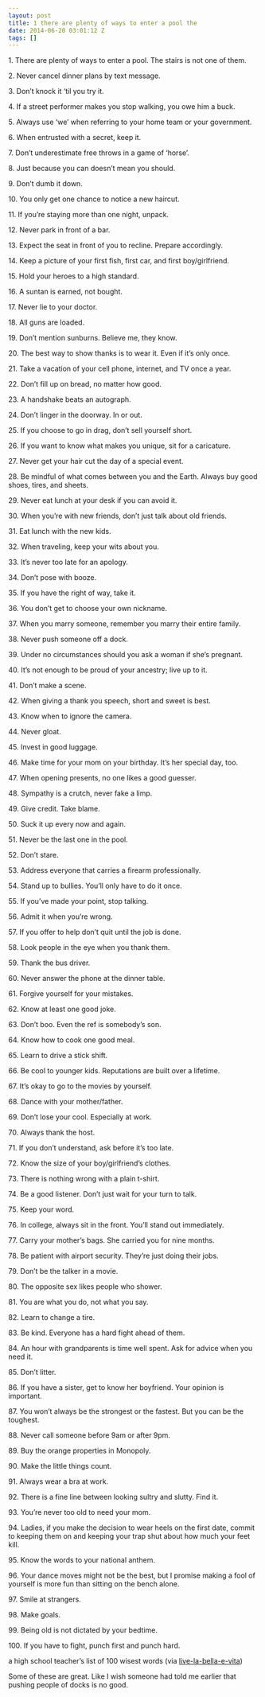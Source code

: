 ```yaml
---
layout: post
title: 1 there are plenty of ways to enter a pool the
date: 2014-06-20 03:01:12 Z
tags: []
---
```

1\. There are plenty of ways to enter a pool. The stairs is not one of them.

2\. Never cancel dinner plans by text message.

3\. Don’t knock it ‘til you try it.

4\. If a street performer makes you stop walking, you owe him a buck.

5\. Always use ‘we’ when referring to your home team or your government.

6\. When entrusted with a secret, keep it.

7\. Don’t underestimate free throws in a game of ‘horse’.

8\. Just because you can doesn’t mean you should.

9\. Don’t dumb it down.

10\. You only get one chance to notice a new haircut.

11\. If you’re staying more than one night, unpack.

12\. Never park in front of a bar.

13\. Expect the seat in front of you to recline. Prepare accordingly.

14\. Keep a picture of your first fish, first car, and first boy/girlfriend.

15\. Hold your heroes to a high standard.

16\. A suntan is earned, not bought.

17\. Never lie to your doctor.

18\. All guns are loaded.

19\. Don’t mention sunburns. Believe me, they know.

20\. The best way to show thanks is to wear it. Even if it’s only once.

21\. Take a vacation of your cell phone, internet, and TV once a year.

22\. Don’t fill up on bread, no matter how good.

23\. A handshake beats an autograph.

24\. Don’t linger in the doorway. In or out.

25\. If you choose to go in drag, don’t sell yourself short.

26\. If you want to know what makes you unique, sit for a caricature.

27\. Never get your hair cut the day of a special event.

28\. Be mindful of what comes between you and the Earth. Always buy good shoes, tires, and sheets.

29\. Never eat lunch at your desk if you can avoid it.

30\. When you’re with new friends, don’t just talk about old friends.

31\. Eat lunch with the new kids.

32\. When traveling, keep your wits about you.

33\. It’s never too late for an apology.

34\. Don’t pose with booze.

35\. If you have the right of way, take it.

36\. You don’t get to choose your own nickname.

37\. When you marry someone, remember you marry their entire family.

38\. Never push someone off a dock.

39\. Under no circumstances should you ask a woman if she’s pregnant.

40\. It’s not enough to be proud of your ancestry; live up to it.

41\. Don’t make a scene.

42\. When giving a thank you speech, short and sweet is best.

43\. Know when to ignore the camera.

44\. Never gloat.

45\. Invest in good luggage.

46\. Make time for your mom on your birthday. It’s her special day, too.

47\. When opening presents, no one likes a good guesser.

48\. Sympathy is a crutch, never fake a limp.

49\. Give credit. Take blame.

50\. Suck it up every now and again.

51\. Never be the last one in the pool.

52\. Don’t stare.

53\. Address everyone that carries a firearm professionally.

54\. Stand up to bullies. You’ll only have to do it once.

55\. If you’ve made your point, stop talking.

56\. Admit it when you’re wrong.

57\. If you offer to help don’t quit until the job is done.

58\. Look people in the eye when you thank them.

59\. Thank the bus driver.

60\. Never answer the phone at the dinner table.

61\. Forgive yourself for your mistakes.

62\. Know at least one good joke.

63\. Don’t boo. Even the ref is somebody’s son.

64\. Know how to cook one good meal.

65\. Learn to drive a stick shift.

66\. Be cool to younger kids. Reputations are built over a lifetime.

67\. It’s okay to go to the movies by yourself.

68\. Dance with your mother/father.

69\. Don’t lose your cool. Especially at work.

70\. Always thank the host.

71\. If you don’t understand, ask before it’s too late.

72\. Know the size of your boy/girlfriend’s clothes.

73\. There is nothing wrong with a plain t-shirt.

74\. Be a good listener. Don’t just wait for your turn to talk.

75\. Keep your word.

76\. In college, always sit in the front. You’ll stand out immediately.

77\. Carry your mother’s bags. She carried you for nine months.

78\. Be patient with airport security. They’re just doing their jobs.

79\. Don’t be the talker in a movie.

80\. The opposite sex likes people who shower.

81\. You are what you do, not what you say.

82\. Learn to change a tire.

83\. Be kind. Everyone has a hard fight ahead of them.

84\. An hour with grandparents is time well spent. Ask for advice when you need it.

85\. Don’t litter.

86\. If you have a sister, get to know her boyfriend. Your opinion is important.

87\. You won’t always be the strongest or the fastest. But you can be the toughest.

88\. Never call someone before 9am or after 9pm.

89\. Buy the orange properties in Monopoly.

90\. Make the little things count.

91\. Always wear a bra at work.

92\. There is a fine line between looking sultry and slutty. Find it.

93\. You’re never too old to need your mom.

94\. Ladies, if you make the decision to wear heels on the first date, commit to keeping them on and keeping your trap shut about how much your feet kill.

95\. Know the words to your national anthem.

96\. Your dance moves might not be the best, but I promise making a fool of yourself is more fun than sitting on the bench alone.

97\. Smile at strangers.

98\. Make goals.

99\. Being old is not dictated by your bedtime.

100\. If you have to fight, punch first and punch hard.

a high school teacher’s list of 100 wisest words (via [live-la-bella-e-vita](http://live-la-bella-e-vita.tumblr.com/))

Some of these are great. Like I wish someone had told me earlier that pushing people of docks is no good.


